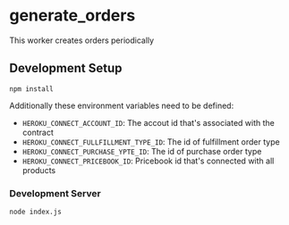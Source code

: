 # generate_orders

This worker creates orders periodically

## Development Setup

```shell
npm install
```

Additionally these environment variables need to be defined:

- `HEROKU_CONNECT_ACCOUNT_ID`: The accout id that's associated with the contract
- `HEROKU_CONNECT_FULLFILLMENT_TYPE_ID`: The id of fulfillment order type
- `HEROKU_CONNECT_PURCHASE_YPTE_ID`: The id of purchase order type
- `HEROKU_CONNECT_PRICEBOOK_ID`: Pricebook id that's connected with all products

### Development Server

```shell
node index.js
```
